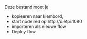 Deze bestand moet je <br>
 - kopieeren naar klembord,  <br>
 - start node red op http://dietpi:1080 <br>
 - importeren als nieuwe flow <br>
 - Deploy flow <br>
  <br>
  
